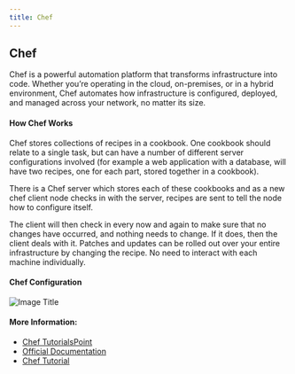 ```yaml
---
title: Chef
---
```

## Chef
<!-- The article goes here, in GitHub-flavored Markdown. Feel free to add YouTube videos, images, and CodePen/JSBin embeds  -->
<p>Chef is a powerful automation platform that transforms infrastructure into code. Whether you’re operating in the cloud, on-premises, or in a hybrid environment, Chef automates how infrastructure is configured, deployed, and managed across your network, no matter its size.</p>

#### How Chef Works
<p>Chef stores collections of recipes in a cookbook. One cookbook should relate to a single task, but can have a number of different server configurations involved (for example a web application with a database, will have two recipes, one for each part, stored together in a cookbook).</p>

<p>There is a Chef server which stores each of these cookbooks and as a new chef client node checks in with the server, recipes are sent to tell the node how to configure itself.</p>

<p>The client will then check in every now and again to make sure that no changes have occurred, and nothing needs to change. If it does, then the client deals with it. Patches and updates can be rolled out over your entire infrastructure by changing the recipe. No need to interact with each machine individually.</p>

#### Chef Configuration
![Image Title](https://regmedia.co.uk/2015/10/07/chef_configuration_management.jpg)


#### More Information:
<!-- Please add any articles you think might be helpful to read before writing the article -->
- [Chef TutorialsPoint](https://www.tutorialspoint.com/chef/chef_overview.htm)
- [Official Documentation](https://docs.chef.io/chef_overview.html)
- [Chef Tutorial](http://gettingstartedwithchef.com/)
